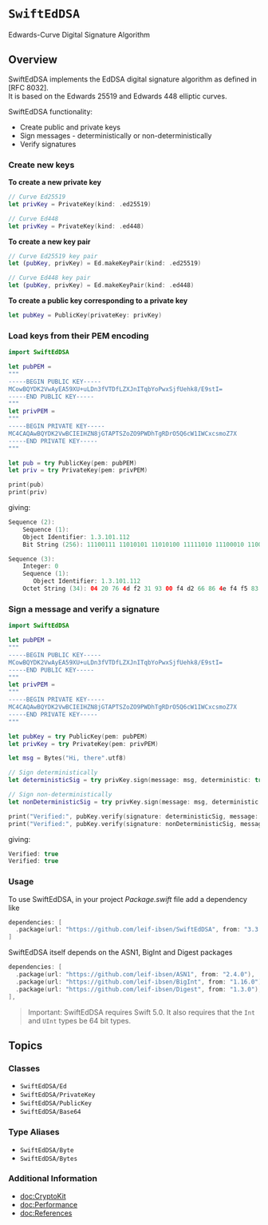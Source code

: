 # ``SwiftEdDSA``

Edwards-Curve Digital Signature Algorithm

## Overview

SwiftEdDSA implements the EdDSA digital signature algorithm as defined in [RFC 8032].  
It is based on the Edwards 25519 and Edwards 448 elliptic curves.

SwiftEdDSA functionality:

* Create public and private keys
* Sign messages - deterministically or non-deterministically
* Verify signatures

### Create new keys

**To create a new private key**

```swift
// Curve Ed25519
let privKey = PrivateKey(kind: .ed25519)

// Curve Ed448
let privKey = PrivateKey(kind: .ed448)
```

**To create a new key pair**

```swift
// Curve Ed25519 key pair
let (pubKey, privKey) = Ed.makeKeyPair(kind: .ed25519)

// Curve Ed448 key pair
let (pubKey, privKey) = Ed.makeKeyPair(kind: .ed448)
```

**To create a public key corresponding to a private key**

```swift
let pubKey = PublicKey(privateKey: privKey)
```

### Load keys from their PEM encoding

```swift
import SwiftEdDSA

let pubPEM =
"""
-----BEGIN PUBLIC KEY-----
MCowBQYDK2VwAyEA59XU+uLDn3fVTDfLZXJnITqbYoPwxSjfUehk8/E9stI=
-----END PUBLIC KEY-----
"""
let privPEM =
"""
-----BEGIN PRIVATE KEY-----
MC4CAQAwBQYDK2VwBCIEIHZN8jGTAPTSZoZO9PWDhTgRDrO5Q6cW1IWCxcsmoZ7X
-----END PRIVATE KEY-----
"""

let pub = try PublicKey(pem: pubPEM)
let priv = try PrivateKey(pem: privPEM)

print(pub)
print(priv)
```
giving:
```swift
Sequence (2):
    Sequence (1):
    Object Identifier: 1.3.101.112
    Bit String (256): 11100111 11010101 11010100 11111010 11100010 11000011 10011111 01110111 11010101 01001100 00110111 11001011 01100101 01110010 01100111 00100001 00111010 10011011 01100010 10000011 11110000 11000101 00101000 11011111 01010001 11101000 01100100 11110011 11110001 00111101 10110010 11010010

Sequence (3):
    Integer: 0
    Sequence (1):
       Object Identifier: 1.3.101.112
    Octet String (34): 04 20 76 4d f2 31 93 00 f4 d2 66 86 4e f4 f5 83 85 38 11 0e b3 b9 43 a7 16 d4 85 82 c5 cb 26 a1 9e d7
```

### Sign a message and verify a signature

```swift
import SwiftEdDSA

let pubPEM =
"""
-----BEGIN PUBLIC KEY-----
MCowBQYDK2VwAyEA59XU+uLDn3fVTDfLZXJnITqbYoPwxSjfUehk8/E9stI=
-----END PUBLIC KEY-----
"""
let privPEM =
"""
-----BEGIN PRIVATE KEY-----
MC4CAQAwBQYDK2VwBCIEIHZN8jGTAPTSZoZO9PWDhTgRDrO5Q6cW1IWCxcsmoZ7X
-----END PRIVATE KEY-----
"""

let pubKey = try PublicKey(pem: pubPEM)
let privKey = try PrivateKey(pem: privPEM)

let msg = Bytes("Hi, there".utf8)

// Sign deterministically
let deterministicSig = try privKey.sign(message: msg, deterministic: true)

// Sign non-deterministically
let nonDeterministicSig = try privKey.sign(message: msg, deterministic: false)

print("Verified:", pubKey.verify(signature: deterministicSig, message: msg))
print("Verified:", pubKey.verify(signature: nonDeterministicSig, message: msg))
```
giving:
```swift
Verified: true
Verified: true
```

### Usage

To use SwiftEdDSA, in your project *Package.swift* file add a dependency like

```swift
dependencies: [
  .package(url: "https://github.com/leif-ibsen/SwiftEdDSA", from: "3.3.0"),
]
```

SwiftEdDSA itself depends on the ASN1, BigInt and Digest packages

```swift
dependencies: [
  .package(url: "https://github.com/leif-ibsen/ASN1", from: "2.4.0"),
  .package(url: "https://github.com/leif-ibsen/BigInt", from: "1.16.0"),
  .package(url: "https://github.com/leif-ibsen/Digest", from: "1.3.0"),
],
```

> Important:
SwiftEdDSA requires Swift 5.0. It also requires that the `Int` and `UInt` types be 64 bit types.

## Topics

### Classes

- ``SwiftEdDSA/Ed``
- ``SwiftEdDSA/PrivateKey``
- ``SwiftEdDSA/PublicKey``
- ``SwiftEdDSA/Base64``

### Type Aliases

- ``SwiftEdDSA/Byte``
- ``SwiftEdDSA/Bytes``

### Additional Information

- <doc:CryptoKit>
- <doc:Performance>
- <doc:References>

